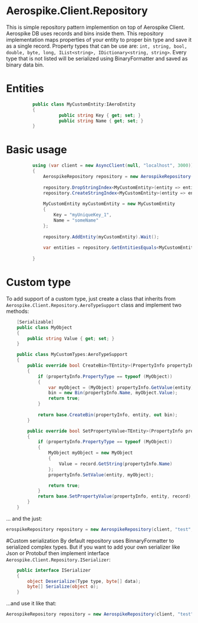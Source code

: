 # Aerospike.Client.Repository
This is simple repository pattern implemention on top of Aerospike Client. Aerospike DB uses records and bins inside them. This repository implementation maps properties of your entity to proper bin type and save it as a single record. Property types that can be use are: ```int, string, bool, double, byte, long, IList<string>, IDictionary<string, string>```. Every type that is not listed will be serialized using BinaryFormatter and saved as binary data bin.

# Entities
```C#
          public class MyCustomEntity:IAeroEntity
          {
                    public string Key { get; set; }
                    public string Name { get; set; }
          }
```  
# Basic usage
```C#
          using (var client = new AsyncClient(null, "localhost", 3000))
          {
              AerospikeRepository repository = new AerospikeRepository(client, "test");
          
              repository.DropStringIndex<MyCustomEntity>(entity => entity.Name);
              repository.CreateStringIndex<MyCustomEntity>(entity => entity.Name);
          
              MyCustomEntity myCustomEntity = new MyCustomEntity
              {
                  Key = "myUniqueKey_1",
                  Name = "someName"
              };
          
              repository.AddEntity(myCustomEntity).Wait();
          
              var entities = repository.GetEntitiesEquals<MyCustomEntity>(i => i.Name, "someName").Take(1).ToList();
          
          }
```
# Custom type
To add support of a custom type, just create a class that inherits from ```Aerospike.Client.Repository.AeroTypeSupport``` class and implement two methods:
```C#
    [Serializable]
    public class MyObject
    {
        public string Value { get; set; }
    }

    public class MyCustomTypes:AeroTypeSupport
    {
        public override bool CreateBin<TEntity>(PropertyInfo propertyInfo, TEntity entity, out Bin bin)
        {
            if (propertyInfo.PropertyType == typeof (MyObject))
            {
                var myObject = (MyObject) propertyInfo.GetValue(entity);
                bin = new Bin(propertyInfo.Name, myObject.Value);
                return true;
            }
            
            return base.CreateBin(propertyInfo, entity, out bin);
        }

        public override bool SetPropertyValue<TEntity>(PropertyInfo propertyInfo, TEntity entity, Record record)
        {
            if (propertyInfo.PropertyType == typeof (MyObject))
            {
                MyObject myObject = new MyObject
                {
                    Value = record.GetString(propertyInfo.Name)
                };
                propertyInfo.SetValue(entity, myObject);

                return true;
            }
            return base.SetPropertyValue(propertyInfo, entity, record);
        }
    }
``` 
... and the just:
```C#
erospikeRepository repository = new AerospikeRepository(client, "test", new AerospikeEntityMapper(new MyCustomTypes()));

```

#Custom serialization
By default repository uses BinnaryFormatter to serialized complex types. But if you want to add your own serializer like Json or Protobuf then implement interface ```Aerospike.Client.Repository.ISerializer```:
```C#
    public interface ISerializer
    {
        object Deserialize(Type type, byte[] data);
        byte[] Serialize(object o);
    }
```

...and use it like that:
```C#
AerospikeRepository repository = new AerospikeRepository(client, "test", new AerospikeEntityMapper(new MyCustomSerializer()));
```
